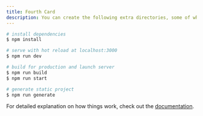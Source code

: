 ```yaml
---
title: Fourth Card
description: You can create the following extra directories, some of which have special behaviors. Only `pages` is required; you can delete them if you don't want to use their functionality.
---
```


<!--more-->

```bash
# install dependencies
$ npm install

# serve with hot reload at localhost:3000
$ npm run dev

# build for production and launch server
$ npm run build
$ npm run start

# generate static project
$ npm run generate
```

For detailed explanation on how things work, check out the [documentation](https://nuxtjs.org).
